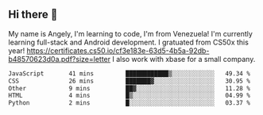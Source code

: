 ## Hi there 👋
My name is Angely, I'm learning to code, I'm from Venezuela!
I'm currently learning full-stack and Android development.
I gratuated from CS50x this year! https://certificates.cs50.io/cf3e183e-63d5-4b5a-92db-b48570623d0a.pdf?size=letter
I also work with xbase for a small company.

 <!--START_SECTION:waka-->

```txt
JavaScript       41 mins         ████████████▒░░░░░░░░░░░░   49.34 %
CSS              26 mins         ███████▓░░░░░░░░░░░░░░░░░   30.95 %
Other            9 mins          ██▓░░░░░░░░░░░░░░░░░░░░░░   11.28 %
HTML             4 mins          █▒░░░░░░░░░░░░░░░░░░░░░░░   04.99 %
Python           2 mins          █░░░░░░░░░░░░░░░░░░░░░░░░   03.37 %
```

<!--END_SECTION:waka-->
<!--
**angelycontrerasr/angelycontrerasr** is a ✨ _special_ ✨ repository because its `README.md` (this file) appears on your GitHub profile.

Here are some ideas to get you started:

- 🔭 I’m currently working on ...
- 🌱 I’m currently learning ...
- 👯 I’m looking to collaborate on ...
- 🤔 I’m looking for help with ...
- 💬 Ask me about ...
- 📫 How to reach me: ...
- 😄 Pronouns: ...
- ⚡ Fun fact: ...
-->
